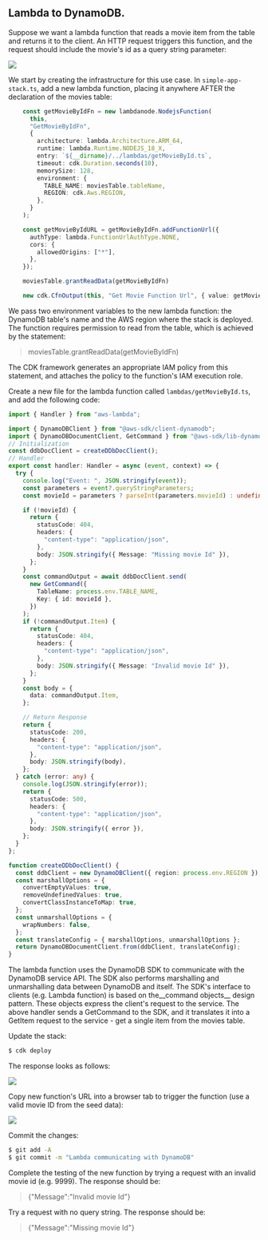 ## Lambda to DynamoDB.

Suppose we want a lambda function that reads a movie item from the table and returns it to the client. An HTTP request triggers this function, and the request should include the movie's id as a query string parameter:

![][getmovie]

We start by creating the infrastructure for this use case. In `simple-app-stack.ts`, add a new lambda function, placing it anywhere AFTER the declaration of the movies table:
~~~ts
    const getMovieByIdFn = new lambdanode.NodejsFunction(
      this,
      "GetMovieByIdFn",
      {
        architecture: lambda.Architecture.ARM_64,
        runtime: lambda.Runtime.NODEJS_18_X,
        entry: `${__dirname}/../lambdas/getMovieById.ts`,
        timeout: cdk.Duration.seconds(10),
        memorySize: 128,
        environment: {
          TABLE_NAME: moviesTable.tableName,
          REGION: cdk.Aws.REGION,
        },
      }
    );

    const getMovieByIdURL = getMovieByIdFn.addFunctionUrl({
      authType: lambda.FunctionUrlAuthType.NONE,
      cors: {
        allowedOrigins: ["*"],
      },
    });

    moviesTable.grantReadData(getMovieByIdFn)

    new cdk.CfnOutput(this, "Get Movie Function Url", { value: getMovieByIdURL.url });
~~~
We pass two environment variables to the new lambda function: the DynamoDB table's name and the AWS region where the stack is deployed. The function requires permission to read from the table, which is achieved by the statement:

>    moviesTable.grantReadData(getMovieByIdFn)

The CDK framework generates an appropriate IAM policy from this statement, and attaches the policy to the function's IAM execution role.

Create a new file for the lambda function called `lambdas/getMovieById.ts`, and add the following code:
~~~ts
import { Handler } from "aws-lambda";

import { DynamoDBClient } from "@aws-sdk/client-dynamodb";
import { DynamoDBDocumentClient, GetCommand } from "@aws-sdk/lib-dynamodb";
// Initialization
const ddbDocClient = createDDbDocClient();
// Handler
export const handler: Handler = async (event, context) => {
  try {
    console.log("Event: ", JSON.stringify(event));
    const parameters = event?.queryStringParameters;
    const movieId = parameters ? parseInt(parameters.movieId) : undefined;

    if (!movieId) {
      return {
        statusCode: 404,
        headers: {
          "content-type": "application/json",
        },
        body: JSON.stringify({ Message: "Missing movie Id" }),
      };
    }
    const commandOutput = await ddbDocClient.send(
      new GetCommand({
        TableName: process.env.TABLE_NAME,
        Key: { id: movieId },
      })
    );
    if (!commandOutput.Item) {
      return {
        statusCode: 404,
        headers: {
          "content-type": "application/json",
        },
        body: JSON.stringify({ Message: "Invalid movie Id" }),
      };
    }
    const body = {
      data: commandOutput.Item,
    };

    // Return Response
    return {
      statusCode: 200,
      headers: {
        "content-type": "application/json",
      },
      body: JSON.stringify(body),
    };
  } catch (error: any) {
    console.log(JSON.stringify(error));
    return {
      statusCode: 500,
      headers: {
        "content-type": "application/json",
      },
      body: JSON.stringify({ error }),
    };
  }
};

function createDDbDocClient() {
  const ddbClient = new DynamoDBClient({ region: process.env.REGION });
  const marshallOptions = {
    convertEmptyValues: true,
    removeUndefinedValues: true,
    convertClassInstanceToMap: true,
  };
  const unmarshallOptions = {
    wrapNumbers: false,
  };
  const translateConfig = { marshallOptions, unmarshallOptions };
  return DynamoDBDocumentClient.from(ddbClient, translateConfig);
}

~~~
The lambda function uses the DynamoDB SDK to communicate with the DynamoDB service API. The SDK also performs marshalling and unmarshalling data between DynamoDB and itself. The SDK's interface to clients (e.g. Lambda function) is based on the__command objects__ design pattern. These objects express the client's request to the service. The above handler sends a GetCommand to the SDK, and it translates it into a GetItem request to the service - get a single item from the movies table. 

Update the stack:
~~~bash
$ cdk deploy
~~~
The response looks as follows:

![][getitemdeploy]

Copy new function's URL into a browser tab to trigger the function (use a valid movie ID from the seed data):

![][getmovie]

Commit the changes:
~~~bash
$ git add -A
$ git commit -m "Lambda communicating with DynamoDB"
~~~
Complete the testing of the new function by trying a request with an invalid movie id (e.g. 9999). The response should be:
      
>{"Message":"Invalid movie Id"}

Try a request with no query string. The response should be:

>{"Message":"Missing movie Id"}

[getmovie]: ./img/getmovie.png
[getitemdeploy]: ./img/getitemdeploy.png
